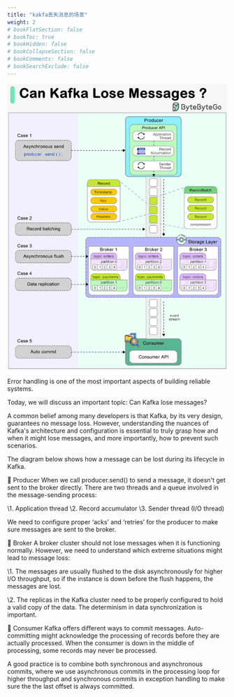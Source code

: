```yaml
---
title: "kakfa丢失消息的场景"
weight: 2
# bookFlatSection: false
# bookToc: true
# bookHidden: false
# bookCollapseSection: false
# bookComments: false
# bookSearchExclude: false
---
```


![kakfa丢失消息的场景](/img/code/mq/can-kafka-lose-messages.gif "kakfa丢失消息的场景")

Error handling is one of the most important aspects of building reliable systems. 

Today, we will discuss an important topic: Can Kafka lose messages? 

A common belief among many developers is that Kafka, by its very design, guarantees no message loss. However, understanding the nuances of Kafka's architecture and configuration is essential to truly grasp how and when it might lose messages, and more importantly, how to prevent such scenarios. 

The diagram below shows how a message can be lost during its lifecycle in Kafka. 

🔹 Producer 
When we call producer.send() to send a message, it doesn't get sent to the broker directly. There are two threads and a queue involved in the message-sending process: 

\1. Application thread 
\2. Record accumulator 
\3. Sender thread (I/O thread) 

We need to configure proper ‘acks’ and ‘retries’ for the producer to make sure messages are sent to the broker. 

🔹 Broker 
A broker cluster should not lose messages when it is functioning normally. However, we need to understand which extreme situations might lead to message loss: 

\1. The messages are usually flushed to the disk asynchronously for higher I/O throughput, so if the instance is down before the flush happens, the messages are lost. 

\2. The replicas in the Kafka cluster need to be properly configured to hold a valid copy of the data. The determinism in data synchronization is important. 

🔹 Consumer 
Kafka offers different ways to commit messages. Auto-committing might acknowledge the processing of records before they are actually processed. When the consumer is down in the middle of processing, some records may never be processed. 

A good practice is to combine both synchronous and asynchronous commits, where we use asynchronous commits in the processing loop for higher throughput and synchronous commits in exception handling to make sure the the last offset is always committed. 